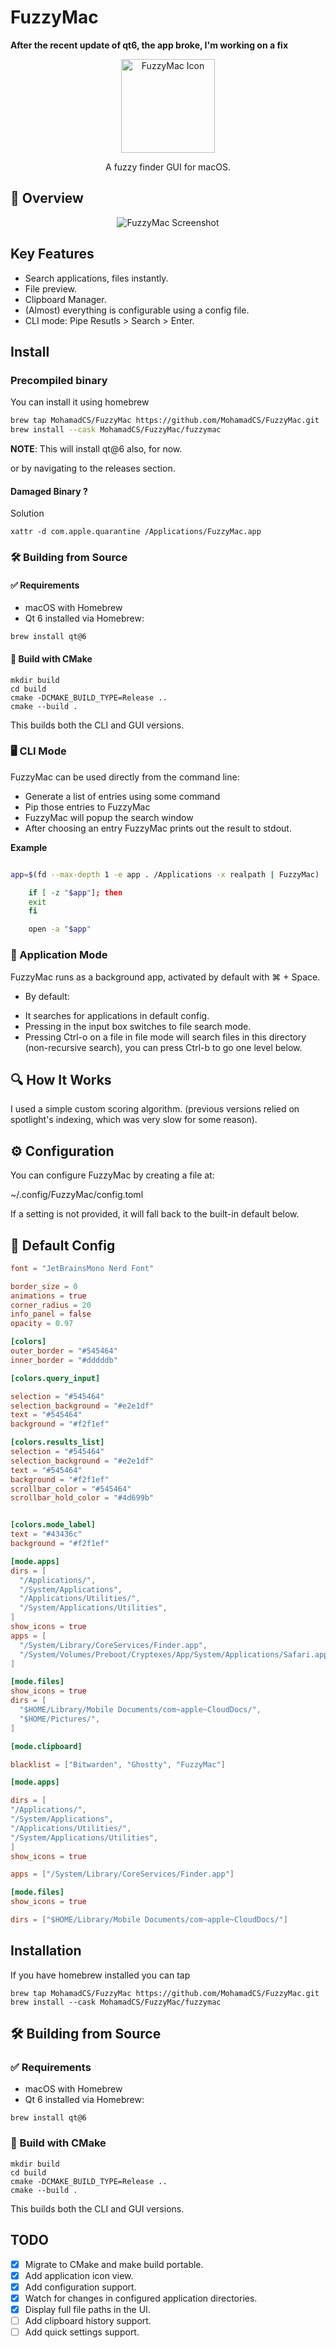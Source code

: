 # FuzzyMac


**After the recent update of qt6, the app broke, I'm working on a fix**  


<p align="center">
<img src="./res/app_icon/icon-256x256.png" alt="FuzzyMac Icon" width="150">
</p>

<p align="center">
A fuzzy finder GUI for macOS.
</p>


## 📸 Overview

<p align="center">
<img src="./res/overview.png" alt="FuzzyMac Screenshot">
</p>


## Key Features

- Search applications, files instantly.
- File preview.
- Clipboard Manager.
- (Almost) everything is configurable using a config file.
- CLI mode: Pipe Resutls > Search > Enter.


## Install 

### Precompiled binary
You can install it using homebrew

```bash
brew tap MohamadCS/FuzzyMac https://github.com/MohamadCS/FuzzyMac.git
brew install --cask MohamadCS/FuzzyMac/fuzzymac
```

**NOTE**: This will install qt@6 also, for now.

or by navigating to the releases section.
#### Damaged Binary ?
Solution
```shell
xattr -d com.apple.quarantine /Applications/FuzzyMac.app

```

### 🛠️ Building from Source

#### ✅ Requirements
-	macOS with Homebrew
-	Qt 6 installed via Homebrew:
```
brew install qt@6
```

#### 🔨 Build with CMake

```
mkdir build
cd build
cmake -DCMAKE_BUILD_TYPE=Release ..
cmake --build .
```

This builds both the CLI and GUI versions.


###  🖥️ CLI Mode

FuzzyMac can be used directly from the command line:

- Generate a list of entries using some command
- Pip those entries to FuzzyMac
- FuzzyMac will popup the search window
- After choosing an entry FuzzyMac prints out the result to stdout.

**Example**
```bash

app=$(fd --max-depth 1 -e app . /Applications -x realpath | FuzzyMac)

	if [ -z "$app"]; then
	exit
	fi

	open -a "$app"

```

### 🧭 Application Mode

FuzzyMac runs as a background app, activated by default with ⌘ + Space.

- By default:
*	It searches for applications in default config.
*	Pressing <Space> in the input box switches to file search mode.
*   Pressing Ctrl-o on a file in file mode will search files in this directory (non-recursive search), you can press Ctrl-b to go one level below.


## 🔍 How It Works
I used a simple custom scoring algorithm.
(previous versions relied on spotlight's indexing, which was very slow for some reason).

## ⚙️ Configuration


You can configure FuzzyMac by creating a file at:

~/.config/FuzzyMac/config.toml

If a setting is not provided, it will fall back to the built-in default below.

## 🔧 Default Config

```toml
font = "JetBrainsMono Nerd Font"

border_size = 0
animations = true
corner_radius = 20 
info_panel = false
opacity = 0.97

[colors]
outer_border = "#545464"
inner_border = "#dddddb"

[colors.query_input]

selection = "#545464"
selection_background = "#e2e1df"
text = "#545464"
background = "#f2f1ef"

[colors.results_list]
selection = "#545464"
selection_background = "#e2e1df"
text = "#545464"
background = "#f2f1ef"
scrollbar_color = "#545464"
scrollbar_hold_color = "#4d699b"


[colors.mode_label]
text = "#43436c"
background = "#f2f1ef"

[mode.apps]
dirs = [
  "/Applications/",
  "/System/Applications",
  "/Applications/Utilities/",
  "/System/Applications/Utilities",
]
show_icons = true
apps = [
  "/System/Library/CoreServices/Finder.app",
  "/System/Volumes/Preboot/Cryptexes/App/System/Applications/Safari.app",
]

[mode.files]
show_icons = true
dirs = [
  "$HOME/Library/Mobile Documents/com~apple~CloudDocs/",
  "$HOME/Pictures/",
]

[mode.clipboard]

blacklist = ["Bitwarden", "Ghostty", "FuzzyMac"]

[mode.apps]

dirs = [
"/Applications/",
"/System/Applications",
"/Applications/Utilities/",
"/System/Applications/Utilities",
]
show_icons = true

apps = ["/System/Library/CoreServices/Finder.app"]

[mode.files]
show_icons = true

dirs = ["$HOME/Library/Mobile Documents/com~apple~CloudDocs/"]
```


## Installation
If you have homebrew installed you can tap

```shell
brew tap MohamadCS/FuzzyMac https://github.com/MohamadCS/FuzzyMac.git
brew install --cask MohamadCS/FuzzyMac/fuzzymac

```


## 🛠️ Building from Source

### ✅ Requirements
-	macOS with Homebrew
-	Qt 6 installed via Homebrew:
```
brew install qt@6
```

### 🔨 Build with CMake

```
mkdir build
cd build
cmake -DCMAKE_BUILD_TYPE=Release ..
cmake --build .
```

This builds both the CLI and GUI versions.


## TODO
- [x] Migrate to CMake and make build portable.
- [x] Add application icon view.
- [x] Add configuration support.
- [x] Watch for changes in configured application directories.
- [x] Display full file paths in the UI.
- [ ] Add clipboard history support.
- [ ] Add quick settings support.
